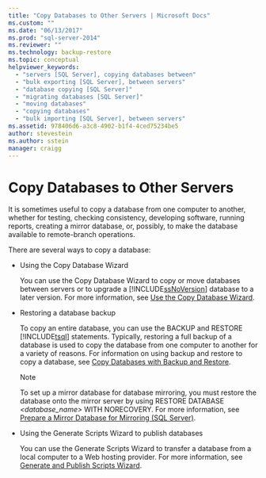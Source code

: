 ```yaml
---
title: "Copy Databases to Other Servers | Microsoft Docs"
ms.custom: ""
ms.date: "06/13/2017"
ms.prod: "sql-server-2014"
ms.reviewer: ""
ms.technology: backup-restore
ms.topic: conceptual
helpviewer_keywords: 
  - "servers [SQL Server], copying databases between"
  - "bulk exporting [SQL Server], between servers"
  - "database copying [SQL Server]"
  - "migrating databases [SQL Server]"
  - "moving databases"
  - "copying databases"
  - "bulk importing [SQL Server], between servers"
ms.assetid: 978406d6-a3c8-4902-b1f4-4ced75234be5
author: stevestein
ms.author: sstein
manager: craigg
---
```

# Copy Databases to Other Servers
  It is sometimes useful to copy a database from one computer to another, whether for testing, checking consistency, developing software, running reports, creating a mirror database, or, possibly, to make the database available to remote-branch operations.  
  
 There are several ways to copy a database:  
  
-   Using the Copy Database Wizard  
  
     You can use the Copy Database Wizard to copy or move databases between servers or to upgrade a [!INCLUDE[ssNoVersion](../../includes/ssnoversion-md.md)] database to a later version. For more information, see [Use the Copy Database Wizard](use-the-copy-database-wizard.md).  
  
-   Restoring a database backup  
  
     To copy an entire database, you can use the BACKUP and RESTORE [!INCLUDE[tsql](../../includes/tsql-md.md)] statements. Typically, restoring a full backup of a database is used to copy the database from one computer to another for a variety of reasons. For information on using backup and restore to copy a database, see [Copy Databases with Backup and Restore](copy-databases-with-backup-and-restore.md).  
  
    > [!NOTE]  
    >  To set up a mirror database for database mirroring, you must restore the database onto the mirror server by using RESTORE DATABASE *<database_name>* WITH NORECOVERY. For more information, see [Prepare a Mirror Database for Mirroring &#40;SQL Server&#41;](../../database-engine/database-mirroring/prepare-a-mirror-database-for-mirroring-sql-server.md).  
  
-   Using the Generate Scripts Wizard to publish databases  
  
     You can use the Generate Scripts Wizard to transfer a database from a local computer to a Web hosting provider. For more information, see [Generate and Publish Scripts Wizard](../scripting/generate-and-publish-scripts-wizard.md).  
  
  
